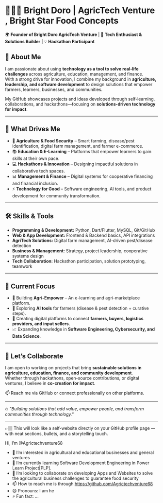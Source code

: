 # 👨🏽‍💻 Bright Doro | AgricTech Venture , Bright Star Food Concepts 

🌍 **Founder of Bright Doro AgricTech Venture** | 🚀 **Tech Enthusiast & Solutions Builder** | 💡 **Hackathon Participant**  

## 👋 About Me  
I am passionate about using **technology as a tool to solve real-life challenges** across agriculture, education, management, and finance.  
With a strong drive for innovation, I combine my background in **agriculture, leadership, and software development** to design solutions that empower farmers, learners, businesses, and communities.  

My GitHub showcases projects and ideas developed through self-learning, collaborations, and hackathons—focusing on **solutions-driven technology for impact**.  

---
## 🎯 What Drives Me  
- 🌱 **Agriculture & Food Security** – Smart farming, disease/pest identification, digital farm management, and farmer e-commerce.  
- 📚 **Education & E-Learning** – Platforms that empower learners to gain skills at their own pace.  
- 💻 **Hackathons & Innovation** – Designing impactful solutions in collaborative tech spaces.  
- 📊 **Management & Finance** – Digital systems for cooperative financing and financial inclusion.  
- ⚡ **Technology for Good** – Software engineering, AI tools, and product development for community transformation.  

---
## 🛠️ Skills & Tools  
- **Programming & Development:** Python, Dart/Flutter, MySQL, Git/GitHub  
- **Web & App Development:** Frontend & Backend basics, API integrations  
- **AgriTech Solutions:** Digital farm management, AI-driven pest/disease detection  
- **Business & Management:** Strategy, project leadership, cooperative systems design  
- **Tech Collaboration:** Hackathon participation, solution prototyping, teamwork  
---

## 🚀 Current Focus  
- 🌾 Building **Agri-Empower** – An e-learning and agri-marketplace platform.  
- 🤖 Exploring **AI tools** for farmers (disease & pest detection + curative steps).  
- 🔗 Creating digital platforms to connect **farmers, buyers, logistics providers, and input sellers**.  
- 📈 Expanding knowledge in **Software Engineering, Cybersecurity, and Data Science**.  

---

## 🤝 Let’s Collaborate  
I am open to working on projects that bring **sustainable solutions in agriculture, education, finance, and community development**.  
Whether through hackathons, open-source contributions, or digital ventures, I believe in **co-creation for impact**.  

📫 Reach me via GitHub or connect professionally on other platforms.  

---

🔥 *"Building solutions that add value, empower people, and transform communities through technology."*


---

👉🏽 This will look like a self-website directly on your GitHub profile page — with neat sections, bullets, and a storytelling touch.

 Hi, I’m @Agrictechventure68
- 👀 I’m interested in agricultural and educational businesses and general ventures
- 🌱 I’m currently learning Software Development Engineering in Power Learn Project[PLP].
- 💞️ I’m looking to collaborate on developing Apps and Websites to solve the agricultural business challenges to guarantee food security
- 📫 How to reach me is through https://github.com/Agrictechventure68
- 😄 Pronouns: I am he
- ⚡ Fun fact: ...

<!---
Agrictechventure68/Agrictechventure68 is a ✨ special ✨ repository because its `README.md` (this file) appears on your GitHub profile.
You can click the Preview link to take a look at your changes.
--->
